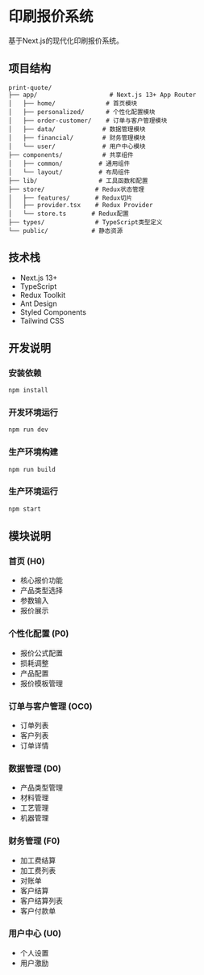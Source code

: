 # 印刷报价系统

基于Next.js的现代化印刷报价系统。

## 项目结构

```
print-quote/
├── app/                    # Next.js 13+ App Router
│   ├── home/              # 首页模块
│   ├── personalized/      # 个性化配置模块
│   ├── order-customer/    # 订单与客户管理模块
│   ├── data/             # 数据管理模块
│   ├── financial/        # 财务管理模块
│   └── user/             # 用户中心模块
├── components/           # 共享组件
│   ├── common/          # 通用组件
│   └── layout/          # 布局组件
├── lib/                 # 工具函数和配置
├── store/              # Redux状态管理
│   ├── features/       # Redux切片
│   ├── provider.tsx    # Redux Provider
│   └── store.ts       # Redux配置
├── types/              # TypeScript类型定义
└── public/            # 静态资源
```

## 技术栈

- Next.js 13+
- TypeScript
- Redux Toolkit
- Ant Design
- Styled Components
- Tailwind CSS

## 开发说明

### 安装依赖

```bash
npm install
```

### 开发环境运行

```bash
npm run dev
```

### 生产环境构建

```bash
npm run build
```

### 生产环境运行

```bash
npm start
```

## 模块说明

### 首页 (H0)
- 核心报价功能
- 产品类型选择
- 参数输入
- 报价展示

### 个性化配置 (P0)
- 报价公式配置
- 损耗调整
- 产品配置
- 报价模板管理

### 订单与客户管理 (OC0)
- 订单列表
- 客户列表
- 订单详情

### 数据管理 (D0)
- 产品类型管理
- 材料管理
- 工艺管理
- 机器管理

### 财务管理 (F0)
- 加工费结算
- 加工费列表
- 对账单
- 客户结算
- 客户结算列表
- 客户付款单

### 用户中心 (U0)
- 个人设置
- 用户激励
